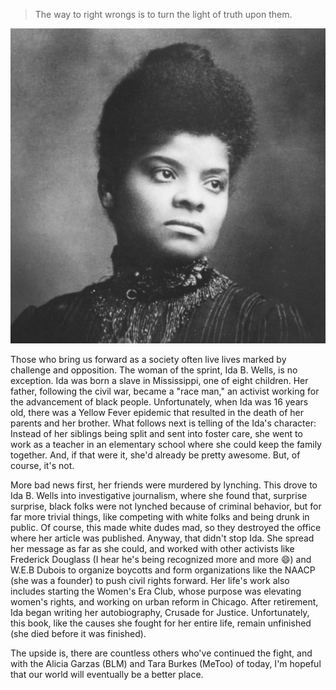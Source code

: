 > The way to right wrongs is to turn the light of truth upon them.

![Ida B. Wells](./ida.jpg)

Those who bring us forward as a society often live lives marked by challenge and opposition. The woman of the sprint, Ida B. Wells, is no exception. Ida was born a slave in Mississippi, one of eight children. Her father, following the civil war, became a "race man," an activist working for the advancement of black people. Unfortunately, when Ida was 16 years old, there was a Yellow Fever epidemic that resulted in the death of her parents and her brother. What follows next is telling of the Ida's character: Instead of her siblings being split and sent into foster care, she went to work as a teacher in an elementary school where she could keep the family together. And, if that were it, she'd already be pretty awesome. But, of course, it's not.

More bad news first, her friends were murdered by lynching. This drove to Ida B. Wells into investigative journalism, where she found that, surprise surprise, black folks were not lynched because of criminal behavior, but for far more trivial things, like competing with white folks and being drunk in public. Of course, this made white dudes mad, so they destroyed the office where her article was published. Anyway, that didn't stop Ida. She spread her message as far as she could, and worked with other activists like Frederick Douglass (I hear he's being recognized more and more :smile:) and W.E.B Dubois to organize boycotts and form organizations like the NAACP (she was a founder) to push civil rights forward. Her life's work also includes starting the Women's Era Club, whose purpose was elevating women's rights, and working on urban reform in Chicago. After retirement, Ida began writing her autobiography, Crusade for Justice. Unfortunately, this book, like the causes she fought for her entire life, remain unfinished (she died before it was finished).

The upside is, there are countless others who've continued the fight, and with the Alicia Garzas (BLM) and Tara Burkes (MeToo) of today, I'm hopeful that our world will eventually be a better place.
